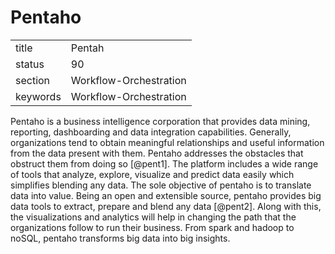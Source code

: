 # Pentaho


|          |                        |
| -------- | ---------------------- |
| title    | Pentah                 | 
| status   | 90                     |
| section  | Workflow-Orchestration |
| keywords | Workflow-Orchestration |



Pentaho is a business intelligence corporation that provides data
mining, reporting, dashboarding and data integration
capabilities. Generally, organizations tend to obtain meaningful
relationships and useful information from the data present with
them. Pentaho addresses the obstacles that obstruct them from doing so
[@pent1]. The platform includes a wide range of tools that
analyze, explore, visualize and predict data easily which simplifies
blending any data. The sole objective of pentaho is to translate data
into value. Being an open and extensible source, pentaho provides big
data tools to extract, prepare and blend any data
[@pent2]. Along with this, the visualizations and analytics will
help in changing the path that the organizations follow to run their
business. From spark and hadoop to noSQL, pentaho transforms big data
into big insights.

